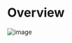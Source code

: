 # Overview
![image](https://github.com/CoffeeeAtNight/MilkyTeadrop_Voice-Assistant/assets/98992091/24b8fd8f-4c06-4f0d-9cea-776430899c23)
